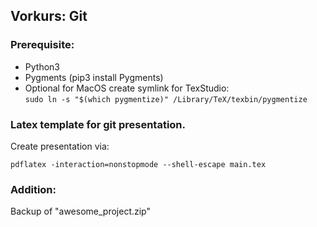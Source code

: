 ## Vorkurs: Git

### Prerequisite:
- Python3
- Pygments (pip3 install Pygments)
- Optional for MacOS create symlink for TexStudio:  
`sudo ln -s "$(which pygmentize)" /Library/TeX/texbin/pygmentize`

### Latex template for git presentation.
Create presentation via: 

`pdflatex -interaction=nonstopmode --shell-escape main.tex`

### Addition:
Backup of "awesome_project.zip"
